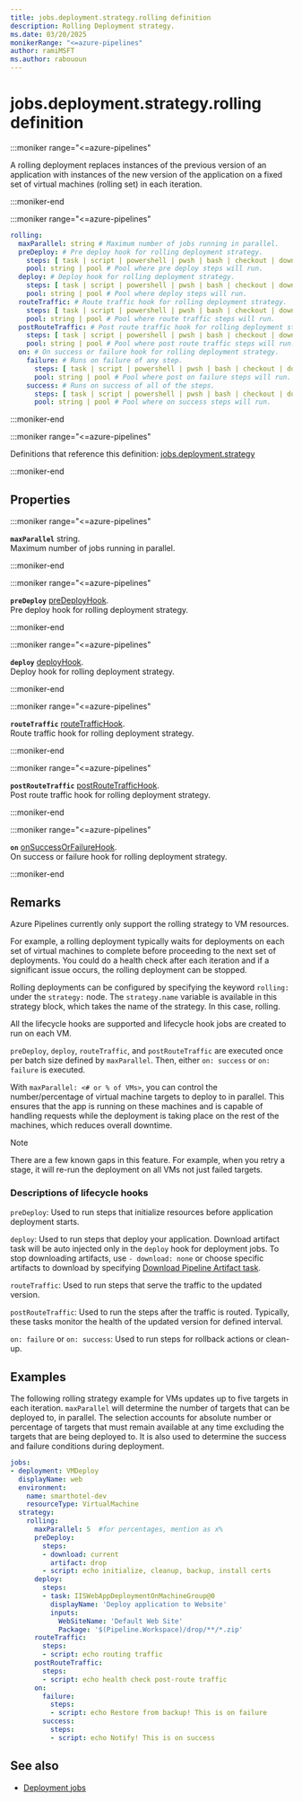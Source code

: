 ```yaml
---
title: jobs.deployment.strategy.rolling definition
description: Rolling Deployment strategy.
ms.date: 03/20/2025
monikerRange: "<=azure-pipelines"
author: ramiMSFT
ms.author: rabououn
---
```


# jobs.deployment.strategy.rolling definition

<!-- :::description::: -->
:::moniker range="<=azure-pipelines"

<!-- :::editable-content name="description"::: -->
A rolling deployment replaces instances of the previous version of an application with instances of the new version of the application on a fixed set of virtual machines (rolling set) in each iteration.
<!-- :::editable-content-end::: -->

:::moniker-end
<!-- :::description-end::: -->

<!-- :::syntax::: -->
:::moniker range="<=azure-pipelines"

```yaml
rolling:
  maxParallel: string # Maximum number of jobs running in parallel.
  preDeploy: # Pre deploy hook for rolling deployment strategy.
    steps: [ task | script | powershell | pwsh | bash | checkout | download | downloadBuild | getPackage | publish | template | reviewApp ] # A list of steps to run.
    pool: string | pool # Pool where pre deploy steps will run.
  deploy: # Deploy hook for rolling deployment strategy.
    steps: [ task | script | powershell | pwsh | bash | checkout | download | downloadBuild | getPackage | publish | template | reviewApp ] # A list of steps to run.
    pool: string | pool # Pool where deploy steps will run.
  routeTraffic: # Route traffic hook for rolling deployment strategy.
    steps: [ task | script | powershell | pwsh | bash | checkout | download | downloadBuild | getPackage | publish | template | reviewApp ] # A list of steps to run.
    pool: string | pool # Pool where route traffic steps will run.
  postRouteTraffic: # Post route traffic hook for rolling deployment strategy.
    steps: [ task | script | powershell | pwsh | bash | checkout | download | downloadBuild | getPackage | publish | template | reviewApp ] # A list of steps to run.
    pool: string | pool # Pool where post route traffic steps will run.
  on: # On success or failure hook for rolling deployment strategy.
    failure: # Runs on failure of any step.
      steps: [ task | script | powershell | pwsh | bash | checkout | download | downloadBuild | getPackage | publish | template | reviewApp ] # A list of steps to run.
      pool: string | pool # Pool where post on failure steps will run.
    success: # Runs on success of all of the steps.
      steps: [ task | script | powershell | pwsh | bash | checkout | download | downloadBuild | getPackage | publish | template | reviewApp ] # A list of steps to run.
      pool: string | pool # Pool where on success steps will run.
```

:::moniker-end
<!-- :::syntax-end::: -->

<!-- :::parents::: -->
:::moniker range="<=azure-pipelines"

Definitions that reference this definition: [jobs.deployment.strategy](jobs-deployment-strategy.md)

:::moniker-end
<!-- :::parents-end::: -->

## Properties

<!-- :::properties::: -->
<!-- :::item name="maxParallel"::: -->
:::moniker range="<=azure-pipelines"

**`maxParallel`** string.<br><!-- :::editable-content name="propDescription"::: -->
Maximum number of jobs running in parallel.
<!-- :::editable-content-end::: -->

:::moniker-end
<!-- :::item-end::: -->
<!-- :::item name="preDeploy"::: -->
:::moniker range="<=azure-pipelines"

**`preDeploy`** [preDeployHook](pre-deploy-hook.md).<br><!-- :::editable-content name="propDescription"::: -->
Pre deploy hook for rolling deployment strategy.
<!-- :::editable-content-end::: -->

:::moniker-end
<!-- :::item-end::: -->
<!-- :::item name="deploy"::: -->
:::moniker range="<=azure-pipelines"

**`deploy`** [deployHook](deploy-hook.md).<br><!-- :::editable-content name="propDescription"::: -->
Deploy hook for rolling deployment strategy.
<!-- :::editable-content-end::: -->

:::moniker-end
<!-- :::item-end::: -->
<!-- :::item name="routeTraffic"::: -->
:::moniker range="<=azure-pipelines"

**`routeTraffic`** [routeTrafficHook](route-traffic-hook.md).<br><!-- :::editable-content name="propDescription"::: -->
Route traffic hook for rolling deployment strategy.
<!-- :::editable-content-end::: -->

:::moniker-end
<!-- :::item-end::: -->
<!-- :::item name="postRouteTraffic"::: -->
:::moniker range="<=azure-pipelines"

**`postRouteTraffic`** [postRouteTrafficHook](post-route-traffic-hook.md).<br><!-- :::editable-content name="propDescription"::: -->
Post route traffic hook for rolling deployment strategy.
<!-- :::editable-content-end::: -->

:::moniker-end
<!-- :::item-end::: -->
<!-- :::item name="on"::: -->
:::moniker range="<=azure-pipelines"

**`on`** [onSuccessOrFailureHook](on-success-or-failure-hook.md).<br><!-- :::editable-content name="propDescription"::: -->
On success or failure hook for rolling deployment strategy.
<!-- :::editable-content-end::: -->

:::moniker-end
<!-- :::item-end::: -->
<!-- :::properties-end::: -->

<!-- :::remarks::: -->
<!-- :::editable-content name="remarks"::: -->
## Remarks

Azure Pipelines currently only support the rolling strategy to VM resources.

For example, a rolling deployment typically waits for deployments on each set of virtual machines to complete before proceeding to the next set of deployments. You could do a health check after each iteration and if a significant issue occurs, the rolling deployment can be stopped.

Rolling deployments can be configured by specifying the keyword `rolling:` under the `strategy:` node. 
The `strategy.name` variable is available in this strategy block, which takes the name of the strategy. In this case, rolling.

All the lifecycle hooks are supported and lifecycle hook jobs are created to run on each VM.

`preDeploy`, `deploy`, `routeTraffic`, and `postRouteTraffic` are executed once per batch size defined by `maxParallel`. 
Then, either `on: success` or `on: failure` is executed.

With `maxParallel: <# or % of VMs>`, you can control the number/percentage of virtual machine targets to deploy to in parallel. This ensures that the app is running on these machines and is capable of handling requests while the deployment is taking place on the rest of the machines, which reduces overall downtime.

 > [!NOTE]
 > There are a few known gaps in this feature. For example, when you retry a stage, it will re-run the deployment on all VMs not just failed targets. 

### Descriptions of lifecycle hooks

`preDeploy`: Used to run steps that initialize resources before application deployment starts. 

`deploy`: Used to run steps that deploy your application. Download artifact task will be auto injected only in the `deploy` hook for deployment jobs. To stop downloading artifacts, use `- download: none` or choose specific artifacts to download by specifying [Download Pipeline Artifact task](steps-download.md).

`routeTraffic`: Used to run steps that serve the traffic to the updated version. 

`postRouteTraffic`: Used to run the steps after the traffic is routed. Typically, these tasks monitor the health of the updated version for defined interval. 

`on: failure` or `on: success`: Used to run steps for rollback actions or clean-up.
<!-- :::editable-content-end::: -->
<!-- :::remarks-end::: -->

<!-- :::examples::: -->
<!-- :::editable-content name="examples"::: -->
## Examples

The following rolling strategy  example for VMs updates up to five targets in each iteration. `maxParallel` will determine the number of targets that can be deployed to, in parallel. The selection accounts for absolute number or percentage of targets that must remain available at any time excluding the targets that are being deployed to. It is also used to determine the success and failure conditions during deployment.

```YAML
jobs: 
- deployment: VMDeploy
  displayName: web
  environment:
    name: smarthotel-dev
    resourceType: VirtualMachine
  strategy:
    rolling:
      maxParallel: 5  #for percentages, mention as x%
      preDeploy:
        steps:
        - download: current
          artifact: drop
        - script: echo initialize, cleanup, backup, install certs
      deploy:
        steps:
        - task: IISWebAppDeploymentOnMachineGroup@0
          displayName: 'Deploy application to Website'
          inputs:
            WebSiteName: 'Default Web Site'
            Package: '$(Pipeline.Workspace)/drop/**/*.zip'
      routeTraffic:
        steps:
        - script: echo routing traffic
      postRouteTraffic:
        steps:
        - script: echo health check post-route traffic
      on:
        failure:
          steps:
          - script: echo Restore from backup! This is on failure
        success:
          steps:
          - script: echo Notify! This is on success
```
<!-- :::editable-content-end::: -->
<!-- :::examples-end::: -->

<!-- :::see-also::: -->
<!-- :::editable-content name="seeAlso"::: -->
## See also

* [Deployment jobs](/azure/devops/pipelines/process/deployment-jobs)
<!-- :::editable-content-end::: -->
<!-- :::see-also-end::: -->